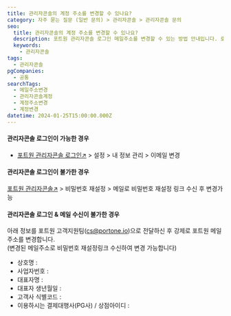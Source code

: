 ```yaml
---
title: 관리자콘솔의 계정 주소를 변경할 수 있나요?
category: 자주 묻는 질문 (일반 문의) > 관리자콘솔 > 관리자콘솔 문의
seo:
  title: 관리자콘솔의 계정 주소를 변경할 수 있나요?
  description: 포트원 관리자콘솔 로그인 메일주소를 변경할 수 있는 방법 안내입니다. 로그인이 불가하신 경우에는 별도의 인증과정이 진행될 수 있습니다.
  keywords:
    - 관리자콘솔
tags:
  - 관리자콘솔
pgCompanies:
  - 공통
searchTags:
  - 메일주소변경
  - 관리자콘솔계정
  - 계정주소변경
  - 계정변경
datetime: 2024-01-25T15:00:00.000Z
---
```


<Callout content="로그인이 불가하신 경우 별도 인증과정이 진행될 수 있는 점 참고부탁드립니다." title="포트원 관리자콘솔 로그인 메일주소를 변경할 수 있는 방법을 안내드립니다." />

#### **관리자콘솔 로그인이 가능한 경우**

- [포트원 관리자콘솔 로그인↗](https://admin.portone.io/) > 설정 > 내 정보 관리 > 이메일 변경

<Callout content=" 포트원 관리자콘솔 내 한번도 가입된 적 없는 계정으로만 변경이 가능합니다." icon="❗" title="유의사항" />





#### **관리자콘솔 로그인이 불가한 경우**

[포트원 관리자콘솔↗](https://admin.portone.io/) > 비밀번호 재설정 > 메일로 비밀번호 재설정 링크 수신 후 변경가능





#### **관리자콘솔 로그인 & 메일 수신이 불가한 경우**

아래 정보를 포트원 고객지원팀(<cs@portone.io>)으로 전달하신 후 강제로 포트원 메일주소를 변경합니다. \
(변경된 메일주소로 비밀번호 재설정링크 수신하여 변경 가능합니다)

- 상호명 :
- 사업자번호 :
- 대표자명 :
- 대표자 생년월일 :
- 고객사 식별코드 :
- 이용하시는 결제대행사(PG사) / 상점아이디 :
